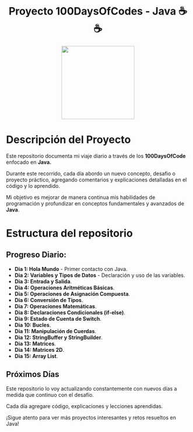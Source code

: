 <h1 align="center">
 Proyecto 100DaysOfCodes - Java ☕☕
</h1>
 
<p align="center">
 <img src="https://media3.giphy.com/media/v1.Y2lkPTc5MGI3NjExbGh5anJrb2t4djFubTVqamVrZWZzNHJwY2huZHdmZHdqZDliMW9tdSZlcD12MV9pbnRlcm5hbF9naWZfYnlfaWQmY3Q9Zw/YFFEDnNTNzL2c8zeuK/giphy.webp" style="height: 200px"/>
</p>

<h1> Descripción del Proyecto</h1> 

Este repositorio documenta mi viaje diario a través de los **100DaysOfCode** enfocado en **Java.**

Durante este recorrido, cada día abordo un nuevo concepto, desafio o proyecto práctico, agregando comentarios y explicaciones detalladas en el código y lo aprendido.

Mi objetivo es mejorar de manera continua mis habilidades de programación y profundizar en conceptos fundamentales y avanzados de **Java**.

<h1>
 Estructura del repositorio
</h1>

## Progreso Diario:

 - **Dia 1: Hola Mundo** - Primer contacto con Java.
 - **Dia 2: Variables y Tipos de Datos** - Declaración y uso de las variables.
 - **Dia 3: Entrada y Salida**.
 - **Dia 4: Operaciones Aritméticas Básicas**.
 - **Dia 5: Operaciones de Asignación Compuesta**.
 - **Dia 6: Conversión de Tipos**.
 - **Dia 7: Operaciones Matemáticas**.
 - **Dia 8: Declaraciones Condicionales (if-else)**.
 - **Dia 9: Estado de Cuenta de Switch**.
 - **Dia 10: Bucles**.
 - **Dia 11: Manipulación de Cuerdas**.
 - **Dia 12: StringBuffer y StringBuilder**.
 - **Dia 13: Matrices**.
 - **Dia 14: Matrices 2D**.
 - **Dia 15: Array List**.

## Próximos Días

Este repositorio lo voy actualizando constantemente con nuevos días a medida que continuo con el desafío.

Cada día agregare código, explicaciones y lecciones aprendidas.

¡Sigue atento para ver más proyectos interesantes y retos resueltos en Java!

